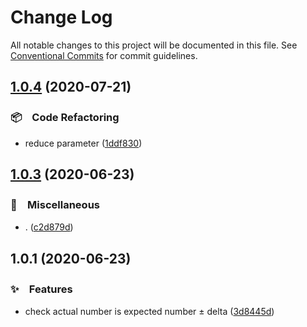 # Change Log

All notable changes to this project will be documented in this file.
See [Conventional Commits](https://conventionalcommits.org) for commit guidelines.

## [1.0.4](https://github.com/bluelovers/ws-random/compare/num-in-delta@1.0.3...num-in-delta@1.0.4) (2020-07-21)


### 📦　Code Refactoring

* reduce parameter ([1ddf830](https://github.com/bluelovers/ws-random/commit/1ddf83099d3b03caa4b613de7ba1cd48f6163eaa))





## [1.0.3](https://github.com/bluelovers/ws-random/compare/num-in-delta@1.0.1...num-in-delta@1.0.3) (2020-06-23)


### 🔖　Miscellaneous

* . ([c2d879d](https://github.com/bluelovers/ws-random/commit/c2d879d8ee076d2a5f2d3858387e875a4aa2e779))





## 1.0.1 (2020-06-23)


### ✨　Features

* check actual number is expected number ± delta ([3d8445d](https://github.com/bluelovers/ws-random/commit/3d8445d57ffc5f6a8b33ddca5dc80717b6ff3aee))
